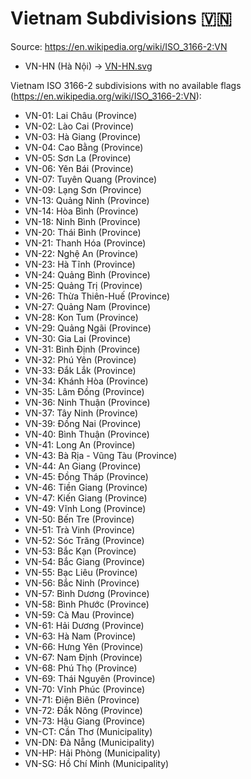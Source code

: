 # Vietnam Subdivisions 🇻🇳

Source: https://en.wikipedia.org/wiki/ISO_3166-2:VN

* VN-HN (Hà Nội) -> [VN-HN.svg](https://github.com/amckenna41/iso3166-flag-icons/blob/main/iso3166-2-icons/VN/VN-HN.svg)

Vietnam ISO 3166-2 subdivisions with no available flags (https://en.wikipedia.org/wiki/ISO_3166-2:VN):

* VN-01: Lai Châu (Province)
* VN-02: Lào Cai (Province)
* VN-03: Hà Giang (Province)
* VN-04: Cao Bằng (Province)
* VN-05: Sơn La (Province)
* VN-06: Yên Bái (Province)
* VN-07: Tuyên Quang (Province)
* VN-09: Lạng Sơn (Province)
* VN-13: Quảng Ninh (Province)
* VN-14: Hòa Bình (Province)
* VN-18: Ninh Bình (Province)
* VN-20: Thái Bình (Province)
* VN-21: Thanh Hóa (Province)
* VN-22: Nghệ An (Province)
* VN-23: Hà Tĩnh (Province)
* VN-24: Quảng Bình (Province)
* VN-25: Quảng Trị (Province)
* VN-26: Thừa Thiên-Huế (Province)
* VN-27: Quảng Nam (Province)
* VN-28: Kon Tum (Province)
* VN-29: Quảng Ngãi (Province)
* VN-30: Gia Lai (Province)
* VN-31: Bình Định (Province)
* VN-32: Phú Yên (Province)
* VN-33: Đắk Lắk (Province)
* VN-34: Khánh Hòa (Province)
* VN-35: Lâm Đồng (Province)
* VN-36: Ninh Thuận (Province)
* VN-37: Tây Ninh (Province)
* VN-39: Đồng Nai (Province)
* VN-40: Bình Thuận (Province)
* VN-41: Long An (Province)
* VN-43: Bà Rịa - Vũng Tàu (Province)
* VN-44: An Giang (Province)
* VN-45: Đồng Tháp (Province)
* VN-46: Tiền Giang (Province)
* VN-47: Kiến Giang (Province)
* VN-49: Vĩnh Long (Province)
* VN-50: Bến Tre (Province)
* VN-51: Trà Vinh (Province)
* VN-52: Sóc Trăng (Province)
* VN-53: Bắc Kạn (Province)
* VN-54: Bắc Giang (Province)
* VN-55: Bạc Liêu (Province)
* VN-56: Bắc Ninh (Province)
* VN-57: Bình Dương (Province)
* VN-58: Bình Phước (Province)
* VN-59: Cà Mau (Province)
* VN-61: Hải Dương (Province)
* VN-63: Hà Nam (Province)
* VN-66: Hưng Yên (Province)
* VN-67: Nam Định (Province)
* VN-68: Phú Thọ (Province)
* VN-69: Thái Nguyên (Province)
* VN-70: Vĩnh Phúc (Province)
* VN-71: Điện Biên (Province)
* VN-72: Đắk Nông (Province)
* VN-73: Hậu Giang (Province)
* VN-CT: Cần Thơ (Municipality)
* VN-DN: Đà Nẵng (Municipality)
* VN-HP: Hải Phòng (Municipality)
* VN-SG: Hồ Chí Minh (Municipality)